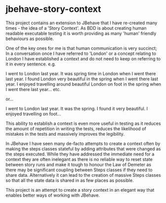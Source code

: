 jbehave-story-context
=====================
This project contains an extension to JBehave that I have re-created many times - the idea of a 'Story Context'. As
BDD is about creating human readable executable testing it is worth providing as many 'human' friendly behaviours
as possible.

One of the key ones for me is that human communication is very succinct; In a conversation once I have referred to
'London' or a concept relating to London I have established a context and do not need to keep on referring to it in
every sentence. e.g.

  I went to London last year. It was spring time in London when I went there last year. I found London very
  beautiful in the spring when I went there last year. I enjoyed travelling around beautiful London on foot in the
  spring when I went there last year... etc.

  or...

  I went to London last year. It was the spring. I found it very beautiful. I enjoyed travelling on foot...

This ability to establish a context is even more useful in testing as it reduces the amount of repetition in writing
the tests, reduces the likelihood of mistakes in the tests and massively improves the legibility.

In JBehave I have seen many de-facto attempts to create a context often by making the steps classes stateful by
adding attributes that were changed as the steps executed. While they have addressed the immediate need for a
context they are often inelegant as there is no reliable way to reset state between story runs and make it tough to
honour the Law of Demeter as there may be significant coupling between Steps classes if they need to share data.
Alternatively it can lead to the creation of massive Steps classes so that all the state data is shared in as few
places as possible.

This project is an attempt to create a story context in an elegant way that enables better ways of working with
JBehave.

